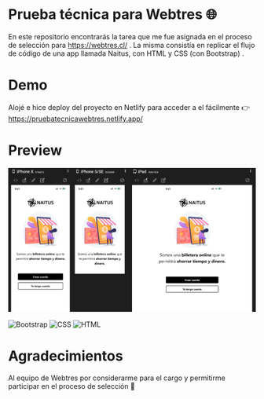 # Prueba técnica para Webtres 🌐

En este repositorio encontrarás la tarea que me fue asignada en el proceso de selección para https://webtres.cl/ . La misma consistía en replicar el flujo de código de una app llamada Naitus, con HTML y CSS (con Bootstrap) .

# Demo

Alojé e hice deploy del proyecto en Netlify para acceder a el fácilmente 👉 https://pruebatecnicawebtres.netlify.app/

# Preview
![Vista responsiva de la app](/assets/preview.jpg)

![Bootstrap](https://img.shields.io/badge/Bootstrap-563D7C?style=for-the-badge&logo=bootstrap&logoColor=white)
![CSS](https://img.shields.io/badge/CSS3-1572B6?style=for-the-badge&logo=css3&logoColor=white)
![HTML](https://img.shields.io/badge/HTML5-E34F26?style=for-the-badge&logo=html5&logoColor=white)

# Agradecimientos

Al equipo de Webtres por considerarme para el cargo y permitirme participar en el proceso de selección 🙌
